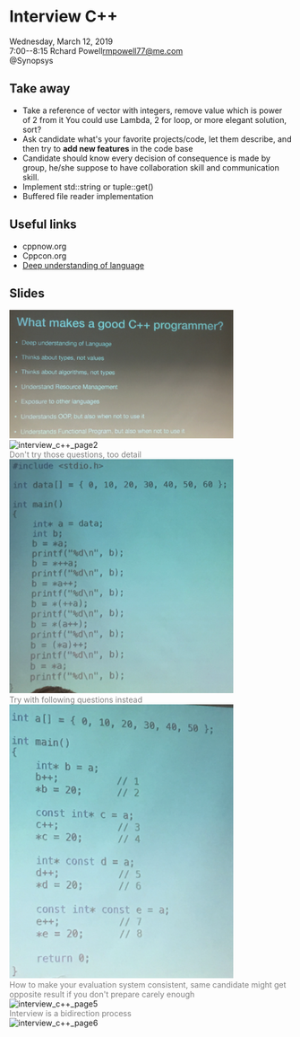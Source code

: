# Interview C++
Wednesday, March 12, 2019<br/>
7:00--8:15 Rchard Powell<rmpowell77@me.com> <br/>
@Synopsys

## Take away
- Take a reference of vector with integers, remove value which is power of 2 from it
  You could use Lambda, 2 for loop, or more elegant solution, sort?
- Ask candidate what's your favorite projects/code, let them describe, and then try to **add new features** in the code base
- Candidate should know every decision of consequence is made by group, he/she suppose to have collaboration skill and communication skill.
- Implement std::string or tuple::get()
- Buffered file reader implementation

## Useful links
- cppnow.org
- Cppcon.org
- [Deep understanding of language](https://www.slideshare.net/olvemaudal/deep-c/) 

## Slides

<img src="resources/imgs/interview_c++_page1.png" alt="interview_c++_page1" width="400"/>
<br/>
<img src="resources/imgs/interview_c++_page2.png" alt="interview_c++_page2" width="400"/>
<br/>
<span style="color:grey">Don't try those questions, too detail</span> <br/>
<img src="resources/imgs/interview_c++_page3.png" alt="interview_c++_page3" width="400"/>
<br/>
<span style="color:grey">Try with following questions instead</span><br/>
<img src="resources/imgs/interview_c++_page4.png" alt="interview_c++_page4" width="400"/>
<br/>
<span style="color:grey">How to make your evaluation system consistent, same candidate might get opposite result if you don't prepare carely enough</span><br/>
<img src="resources/imgs/interview_c++_page5.png" alt="interview_c++_page5" width="400"/>
<br/>
<span style="color:grey">Interview is a bidirection process</span><br/>
<img src="resources/imgs/interview_c++_page6.png" alt="interview_c++_page6" width="400"/>
<br/>